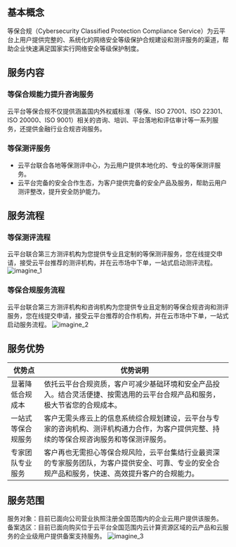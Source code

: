 ## 基本概念
等保合规（Cybersecurity Classified Protection Compliance Service）为云平台上用户提供完整的、系统化的网络安全等级保护合规建设和测评服务的渠道，帮助企业快速满足国家实行网络安全等级保护制度。

## 服务内容
### 等保合规能力提升咨询服务
云平台等保合规不仅提供涵盖国内外权威标准（等保、ISO 27001、ISO 22301、ISO 20000、ISO 9001）相关的咨询、培训、平台落地和评估审计等一系列服务，还提供金融行业合规咨询服务。

### 等保测评服务
- 云平台联合各地等保测评中心，为云用户提供本地化的、专业的等保测评服务。 
- 云平台完备的安全合作生态，为客户提供完备的安全产品及服务，帮助云用户测评整改，提升安全防护能力。

## 服务流程
### 等保测评流程
云平台联合第三方测评机构为您提供专业且定制的等保测评服务，您在线提交申请，接受云平台推荐的测评机构，并在云市场中下单，一站式启动测评流程。
![imagine_1](http://imgcache.tce.fsphere.cn/image/mc.qcloudimg.com/static/img/96d5866727fda799cca47963d2dee6e8/image.png)
### 等保合规服务流程
云平台联合第三方测评机构和咨询机构为您提供专业且定制的等保合规咨询和测评服务，您在线提交申请，接受云平台推荐的合作机构，并在云市场中下单，一站式启动服务流程。
![imagine_2](http://imgcache.tce.fsphere.cn/image/mc.qcloudimg.com/static/img/043b8761d683aa5532568c5e03bdbf89/image.png)

## 服务优势

| 优势点 | 优势说明 |
|---------|---------|
| 显著降低合规成本 | 依托云平台合规资质，客户可减少基础环境和安全产品投入。结合灵活便捷、按需选用的云平台合规产品和服务，极大节省您的合规成本。 | 
| 一站式等保合规服务 | 客户无需头疼云上的信息系统综合规划建设，云平台与专家的咨询机构、测评机构通力合作，为客户提供完整、持续的等保合规咨询服务和等保测评服务。 | 
| 专家团队专业服务 | 客户再也无需担心等保合规风险，云平台集结行业最资深的专家服务团队，为客户提供安全、可靠、专业的安全合规产品和服务，快速、高效提升客户的合规能力。 | 


## 服务范围
服务对象：目前已面向公司营业执照注册全国范围内的企业云用户提供该服务。
备案选区：目前已面向购买位于云平台全国范围内云计算资源区域的云产品和云服务的企业级用户提供备案支持服务。
![imagine_3](http://imgcache.tce.fsphere.cn/image/mc.qcloudimg.com/static/img/271b2a1140ea170654305ba01d6a2301/image.png)